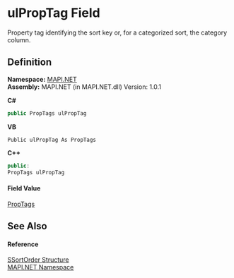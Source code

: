 # ulPropTag Field


Property tag identifying the sort key or, for a categorized sort, the category column.



## Definition
**Namespace:** <a href="N_MAPI_NET.md">MAPI.NET</a>  
**Assembly:** MAPI.NET (in MAPI.NET.dll) Version: 1.0.1

**C#**
``` C#
public PropTags ulPropTag
```
**VB**
``` VB
Public ulPropTag As PropTags
```
**C++**
``` C++
public:
PropTags ulPropTag
```



#### Field Value
<a href="T_MAPI_NET_PropTags.md">PropTags</a>

## See Also


#### Reference
<a href="T_MAPI_NET_SSortOrder.md">SSortOrder Structure</a>  
<a href="N_MAPI_NET.md">MAPI.NET Namespace</a>  
